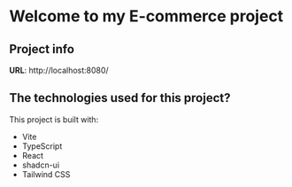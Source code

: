 # Welcome to my E-commerce project

## Project info

**URL**:  http://localhost:8080/

## The technologies used for this project?

This project is built with:

- Vite
- TypeScript
- React
- shadcn-ui
- Tailwind CSS